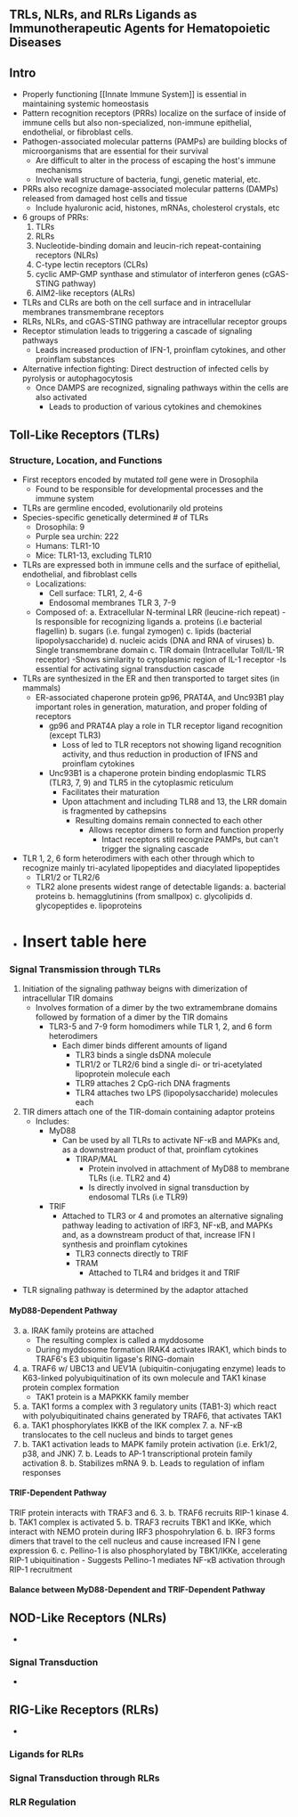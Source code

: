 ## TRLs, NLRs, and RLRs Ligands as Immunotherapeutic Agents for Hematopoietic Diseases

## Intro
- Properly functioning [[Innate Immune System]] is essential in maintaining systemic homeostasis
- Pattern recognition receptors (PRRs) localize on the surface of inside of immune cells but also non-specialized, non-immune epithelial, endothelial, or fibroblast cells. 
- Pathogen-associated molecular patterns (PAMPs) are building blocks of microorganisms that are essential for their survival
	- Are difficult to alter in the process of escaping the host's immune mechanisms
	- Involve wall structure of bacteria, fungi, genetic material, etc.
- PRRs also recognize damage-associated molecular patterns (DAMPs) released from damaged host cells and tissue
	- Include hyaluronic acid, histones, mRNAs, cholesterol crystals, etc
- 6 groups of PRRs:
	1. TLRs
	2. RLRs
	3. Nucleotide-binding domain and leucin-rich repeat-containing receptors (NLRs)
	4. C-type lectin receptors (CLRs)
	5. cyclic AMP-GMP synthase and stimulator of interferon genes (cGAS-STING pathway)
	6. AIM2-like receptors (ALRs)
- TLRs and CLRs are both on the cell surface and in intracellular membranes transmembrane receptors
- RLRs, NLRs, and cGAS-STING pathway are intracellular receptor groups
- Receptor stimulation leads to triggering a cascade of signaling pathways
	- Leads increased production of IFN-1, proinflam cytokines, and other proinflam substances
- Alternative infection fighting: Direct destruction of infected cells by pyrolysis or autophagocytosis
	- Once DAMPS are recognized, signaling pathways within the cells are also activated
		- Leads to production of various cytokines and chemokines
## Toll-Like Receptors (TLRs)
### Structure, Location, and Functions
- First receptors encoded by mutated *toll* gene were in Drosophila
	- Found to be responsible for developmental processes and the immune system
- TLRs are germline encoded, evolutionarily old proteins
- Species-specific genetically determined # of TLRs
	- Drosophila: 9
	- Purple sea urchin: 222
	- Humans: TLR1-10
	- Mice: TLR1-13, excluding TLR10
- TLRs are expressed both in immune cells and the surface of epithelial, endothelial, and fibroblast cells
	- Localizations:
		- Cell surface: TLR1, 2, 4-6
		- Endosomal membranes TLR 3, 7-9
	- Composed of: 
		a. Extracellular N-terminal LRR (leucine-rich repeat)
			-Is responsible for recognizing ligands
				a. proteins (i.e bacterial flagellin)
				b. sugars (i.e. fungal zymogen)
				c. lipids (bacterial lipopolysaccharide)
				d. nucleic acids (DNA and RNA of viruses)
		b. Single transmembrane domain
		c. TIR domain (Intracellular Toll/IL-1R receptor)
			-Shows similarity to cytoplasmic region of IL-1 receptor
			-Is essential for activating signal transduction cascade 
- TLRs are synthesized in the ER and then transported to target sites (in mammals)
	- ER-associated chaperone protein gp96, PRAT4A, and Unc93B1 play important roles in generation, maturation, and proper folding of receptors
		- gp96 and PRAT4A play a role in TLR receptor ligand recognition (except TLR3)
			- Loss of led to TLR receptors not showing ligand recognition activity, and thus reduction in production of IFNS and proinflam cytokines
		-  Unc93B1 is a chaperone protein binding endoplasmic TLRS (TLR3, 7, 9) and TLR5 in the cytoplasmic reticulum
			- Facilitates their maturation
			- Upon attachment and including TLR8 and 13, the LRR domain is fragmented by cathepsins
				- Resulting domains remain connected to each other
					- Allows receptor dimers to form and function properly
						- Intact receptors still recognize PAMPs, but can't trigger the signaling cascade
- TLR 1, 2, 6 form heterodimers with each other through which to recognize mainly tri-acylated lipopeptides and diacylated lipopeptides
	- TLR1/2 or TLR2/6
	- TLR2 alone presents widest range of detectable ligands:
		a. bacterial proteins
		b. hemagglutinins (from smallpox)
		c. glycolipids
		d. glycopeptides
		e. lipoproteins
- # Insert table here
### Signal Transmission through TLRs
1. Initiation of the signaling pathway beigns with dimerization of intracellular TIR domains
	- Involves formation of a dimer by the two extramembrane domains followed by formation of a dimer by the TIR domains
		- TLR3-5 and 7-9 form homodimers while TLR 1, 2, and 6 form heterodimers
			- Each dimer binds different amounts of ligand
				- TLR3 binds a single dsDNA molecule
				-  TLR1/2 or TLR2/6 bind a single di- or tri-acetylated lipoprotein molecule each
				- TLR9 attaches 2 CpG-rich DNA fragments
				- TLR4 attaches two LPS (lipopolysaccharide) molecules each
2. TIR dimers attach one of the TIR-domain containing adaptor proteins
	- Includes: 
		- MyD88
			- Can be used by all TLRs to activate NF-κB and MAPKs and, as a downstream product of that, proinflam cytokines
				-  TIRAP/MAL
					- Protein involved in attachment of MyD88 to membrane TLRs (i.e. TLR2 and 4)
					- Is directly involved in signal transduction by endosomal TLRs (i.e TLR9)
		- TRIF
			- Attached to TLR3 or 4 and promotes an alternative signaling pathway leading to activation of IRF3, NF-κB, and MAPKs and, as a downstream product of that, increase IFN I synthesis and proinflam cytokines
				- TLR3 connects directly to TRIF
				- TRAM
					- Attached to TLR4 and bridges it and TRIF
- TLR signaling pathway is determined by the adaptor attached
#### MyD88-Dependent Pathway
3. a. IRAK family proteins are attached
	- The resulting complex is called a myddosome
	- During myddosome formation IRAK4 activates IRAK1, which binds to TRAF6's E3 ubiquitin ligase's RING-domain
4. a. TRAF6 w/ UBC13 and UEV1A (ubiquitin-conjugating enzyme) leads to K63-linked polyubiquitination of its own molecule and TAK1 kinase protein complex formation
	- TAK1 protein is a MAPKKK family member
5. a. TAK1 forms a complex with 3 regulatory units (TAB1-3) which react with polyubiquitinated chains generated by TRAF6, that activates TAK1
6. a. TAK1 phosphorylates IKKB of the IKK complex
	7. a. NF-κB translocates to the cell nucleus and binds to target genes
6. b. TAK1 activation leads to MAPK family protein activation (i.e. Erk1/2, p38, and JNK)
	7. b. Leads to AP-1 transcriptional protein family activation
	8. b. Stabilizes mRNA
	9. b. Leads to regulation of inflam responses
#### TRIF-Dependent Pathway
TRIF protein interacts with TRAF3 and 6.
3. b. TRAF6 recruits RIP-1 kinase
4. b. TAK1 complex is activated
5. b.  TRAF3 recruits TBK1 and IKKe, which interact with NEMO protein during IRF3 phospohrylation
6. b. IRF3 forms dimers that travel to the cell nucleus and cause increased IFN I gene expression
6. c. Pellino-1 is also phosphorylated by TBK1/IKKe, accelerating RIP-1 ubiquitination
	- Suggests Pellino-1 mediates NF-κB activation through RIP-1 recruitment
#### Balance between MyD88-Dependent and TRIF-Dependent Pathway

## NOD-Like Receptors (NLRs)
- 
### Signal Transduction
- 
## RIG-Like Receptors (RLRs)
- 
### Ligands for RLRs
### Signal Transduction through RLRs
### RLR Regulation

